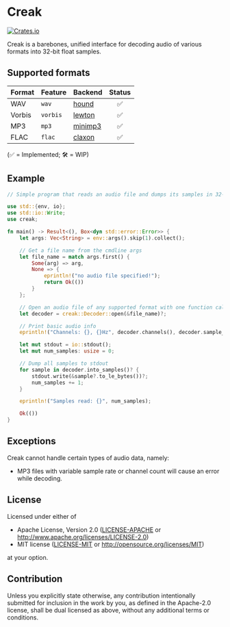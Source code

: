 # Creak

[![Crates.io](https://img.shields.io/crates/v/creak)](https://crates.io/crates/creak)

Creak is a barebones, unified interface for decoding audio of various formats into 32-bit float samples.

## Supported formats

|Format |Feature  |Backend                                     |Status|
|-------|---------|--------------------------------------------|:----:|
|WAV    |`wav`    |[hound](https://crates.io/crates/hound)     |✅
|Vorbis |`vorbis` |[lewton](https://crates.io/crates/lewton)   |✅
|MP3    |`mp3`    |[minimp3](https://crates.io/crates/minimp3) |✅
|FLAC   |`flac`   |[claxon](https://crates.io/crates/claxon)   |✅

(✅ = Implemented; 🛠 = WIP)

## Example

```rust
// Simple program that reads an audio file and dumps its samples in 32-bit float to stdout

use std::{env, io};
use std::io::Write;
use creak;

fn main() -> Result<(), Box<dyn std::error::Error>> {
    let args: Vec<String> = env::args().skip(1).collect();

    // Get a file name from the cmdline args
    let file_name = match args.first() {
        Some(arg) => arg,
        None => {
            eprintln!("no audio file specified!");
            return Ok(())
        }
    };

    // Open an audio file of any supported format with one function call
    let decoder = creak::Decoder::open(&file_name)?;

    // Print basic audio info
    eprintln!("Channels: {}, {}Hz", decoder.channels(), decoder.sample_rate());

    let mut stdout = io::stdout();
    let mut num_samples: usize = 0;

    // Dump all samples to stdout
    for sample in decoder.into_samples()? {
        stdout.write(&sample?.to_le_bytes())?;
        num_samples += 1;
    }

    eprintln!("Samples read: {}", num_samples);

    Ok(())
}
```

## Exceptions

Creak cannot handle certain types of audio data, namely:

* MP3 files with variable sample rate or channel count will cause an error while decoding.

## License

Licensed under either of

* Apache License, Version 2.0
   ([LICENSE-APACHE](LICENSE-APACHE) or <http://www.apache.org/licenses/LICENSE-2.0>)
* MIT license
   ([LICENSE-MIT](LICENSE-MIT) or <http://opensource.org/licenses/MIT>)

at your option.

## Contribution

Unless you explicitly state otherwise, any contribution intentionally submitted for inclusion in the work by you, as defined in the Apache-2.0 license, shall be dual licensed as above, without any additional terms or conditions.